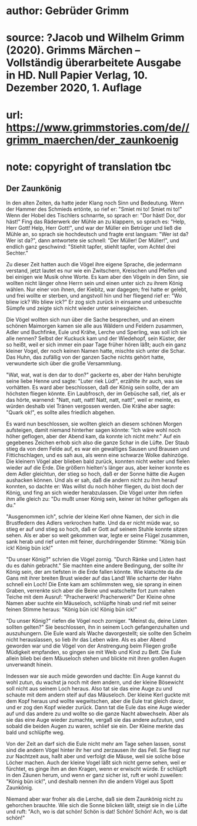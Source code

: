 # author: Gebrüder Grimm
# source: ?Jacob und Wilhelm Grimm (2020). Grimms Märchen – Vollständig überarbeitete Ausgabe in HD. Null Papier Verlag, 10. Dezember 2020, 1. Auflage
# url: https://www.grimmstories.com/de//grimm_maerchen/der_zaunkoenig
# note: copyright of translation tbc

## Der Zaunkönig 

In den alten Zeiten, da hatte jeder Klang noch Sinn und Bedeutung. Wenn
der Hammer des Schmieds ertönte, so rief er: "Smiet mi to! Smiet mi
to!" Wenn der Hobel des Tischlers schnarrte, so sprach er: "Dor häst!
Dor, dor häst!" Fing das Räderwerk der Mühle an zu klappern, so sprach
es: "Help, Herr Gott! Help, Herr Gott!", und war der Müller ein
Betrüger und ließ die Mühle an, so sprach sie hochdeutsch und fragte
erst langsam: "Wer ist da? Wer ist da?", dann antwortete sie schnell:
"Der Müller! Der Müller!", und endlich ganz geschwind: "Stiehlt
tapfer, stiehlt tapfer, vom Achtel drei Sechter."

Zu dieser Zeit hatten auch die Vögel ihre eigene Sprache, die jedermann
verstand, jetzt lautet es nur wie ein Zwitschern, Kreischen und Pfeifen
und bei einigen wie Musik ohne Worte. Es kam aber den Vögeln in den
Sinn, sie wollten nicht länger ohne Herrn sein und einen unter sich zu
ihrem König wählen. Nur einer von ihnen, der Kiebitz, war dagegen; frei
hatte er gelebt, und frei wollte er sterben, und angstvoll hin und her
fliegend rief er: "Wo bliew ick? Wo bliew ick?" Er zog sich zurück in
einsame und unbesuchte Sümpfe und zeigte sich nicht wieder unter
seinesgleichen.

Die Vögel wollten sich nun über die Sache besprechen, und an einem
schönen Maimorgen kamen sie alle aus Wäldern und Feldern zusammen, Adler
und Buchfinke, Eule und Krähe, Lerche und Sperling, was soll ich sie
alle nennen? Selbst der Kuckuck kam und der Wiedehopf, sein Küster, der
so heißt, weil er sich immer ein paar Tage früher hören läßt; auch ein
ganz kleiner Vogel, der noch keinen Namen hatte, mischte sich unter die
Schar. Das Huhn, das zufällig von der ganzen Sache nichts gehört hatte,
verwunderte sich über die große Versammlung.

"Wat, wat, wat is den dar to don?" gackerte es, aber der Hahn
beruhigte seine liebe Henne und sagte: "Luter riek Lüd!", erzählte ihr
auch, was sie vorhätten. Es ward aber beschlossen, daß der König sein
sollte, der am höchsten fliegen könnte. Ein Laubfrosch, der im Gebüsche
saß, rief, als er das hörte, warnend: "Natt, natt, natt! Natt, natt,
natt!", weil er meinte, es würden deshalb viel Tränen vergossen werden.
Die Krähe aber sagte: "Quark ok!", es sollte alles friedlich abgehen.

Es ward nun beschlossen, sie wollten gleich an diesem schönen Morgen
aufsteigen, damit niemand hinterher sagen könnte: "Ich wäre wohl noch
höher geflogen, aber der Abend kam, da konnte ich nicht mehr." Auf ein
gegebenes Zeichen erhob sich also die ganze Schar in die Lüfte. Der
Staub stieg da von dem Felde auf, es war ein gewaltiges Sausen und
Brausen und Fittichschlagen, und es sah aus, als wenn eine schwarze
Wolke dahinzöge. Die kleinern Vögel aber blieben bald zurück, konnten
nicht weiter und fielen wieder auf die Erde. Die größern hielten's
länger aus, aber keiner konnte es dem Adler gleichtun, der stieg so
hoch, daß er der Sonne hätte die Augen aushacken können. Und als er sah,
daß die andern nicht zu ihm herauf konnten, so dachte er: Was willst du
noch höher fliegen, du bist doch der König, und fing an sich wieder
herabzulassen. Die Vögel unter ihm riefen ihm alle gleich zu: "Du mußt
unser König sein, keiner ist höher geflogen als du."

"Ausgenommen ich", schrie der kleine Kerl ohne Namen, der sich in die
Brustfedern des Adlers verkrochen hatte. Und da er nicht müde war, so
stieg er auf und stieg so hoch, daß er Gott auf seinem Stuhle konnte
sitzen sehen. Als er aber so weit gekommen war, legte er seine Flügel
zusammen, sank herab und rief unten mit feiner, durchdringender Stimme:
"König bün ick! König bün ick!"

"Du unser König?" schrien die Vögel zornig. "Durch Ränke und Listen
hast du es dahin gebracht." Sie machten eine andere Bedingung, der
sollte ihr König sein, der am tiefsten in die Erde fallen könnte. Wie
klatschte da die Gans mit ihrer breiten Brust wieder auf das Land! Wie
scharrte der Hahn schnell ein Loch! Die Ente kam am schlimmsten weg, sie
sprang in einen Graben, verrenkte sich aber die Beine und watschelte
fort zum nahen Teiche mit dem Ausruf: "Pracherwerk! Pracherwerk!" Der
Kleine ohne Namen aber suchte ein Mäuseloch, schlüpfte hinab und rief
mit seiner feinen Stimme heraus: "König bün ick! König bün ick!"

"Du unser König?" riefen die Vögel noch zorniger. "Meinst du, deine
Listen sollten gelten?" Sie beschlossen, ihn in seinem Loch
gefangenzuhalten und auszuhungern. Die Eule ward als Wache
davorgestellt; sie sollte den Schelm nicht herauslassen, so lieb ihr das
Leben wäre. Als es aber Abend geworden war und die Vögel von der
Anstrengung beim Fliegen große Müdigkeit empfanden, so gingen sie mit
Weib und Kind zu Bett. Die Eule allein blieb bei dem Mäuseloch stehen
und blickte mit ihren großen Augen unverwandt hinein.

Indessen war sie auch müde geworden und dachte: Ein Auge kannst du wohl
zutun, du wachst ja noch mit dem andern, und der kleine Bösewicht soll
nicht aus seinem Loch heraus. Also tat sie das eine Auge zu und schaute
mit dem andern steif auf das Mäuseloch. Der kleine Kerl guckte mit dem
Kopf heraus und wollte wegwitschen, aber die Eule trat gleich davor, und
er zog den Kopf wieder zurück. Dann tat die Eule das eine Auge wieder
auf und das andere zu und wollte so die ganze Nacht abwechseln. Aber als
sie das eine Auge wieder zumachte, vergaß sie das andere aufzutun, und
sobald die beiden Augen zu waren, schlief sie ein. Der Kleine merkte das
bald und schlüpfte weg.

Von der Zeit an darf sich die Eule nicht mehr am Tage sehen lassen,
sonst sind die andern Vögel hinter ihr her und zerzausen ihr das Fell.
Sie fliegt nur zur Nachtzeit aus, haßt aber und verfolgt die Mäuse, weil
sie solche böse Löcher machen. Auch der kleine Vogel läßt sich nicht
gerne sehen, weil er fürchtet, es ginge ihm an den Kragen, wenn er
erwischt würde. Er schlüpft in den Zäunen herum, und wenn er ganz sicher
ist, ruft er wohl zuweilen: "König bün ick!", und deshalb nennen ihn
die andern Vögel aus Spott Zaunkönig.

Niemand aber war froher als die Lerche, daß sie dem Zaunkönig nicht zu
gehorchen brauchte. Wie sich die Sonne blicken läßt, steigt sie in die
Lüfte und ruft: "Ach, wo is dat schön! Schön is dat! Schön! Schön! Ach,
wo is dat schön!"
